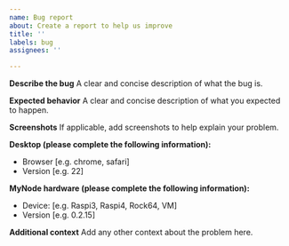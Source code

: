 ```yaml
---
name: Bug report
about: Create a report to help us improve
title: ''
labels: bug
assignees: ''

---
```


**Describe the bug**
A clear and concise description of what the bug is.

**Expected behavior**
A clear and concise description of what you expected to happen.

**Screenshots**
If applicable, add screenshots to help explain your problem.

**Desktop (please complete the following information):**
 - Browser [e.g. chrome, safari]
 - Version [e.g. 22]

**MyNode hardware (please complete the following information):**
 - Device: [e.g. Raspi3, Raspi4, Rock64, VM]
 - Version [e.g. 0.2.15]

**Additional context**
Add any other context about the problem here.
